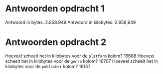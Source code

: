 # Antwoorden opdracht 1

Antwoord in bytes:
2.858.949
Antwoord in kilobytes:
2.858,949
# Antwoorden opdracht 2

Hoeveel scheelt het in kilobytes voor de `platform` kolom?
16688
Hoeveel scheelt het in kilobytes voor de `genre` kolom?
16707
Hoeveel scheelt het in kilobytes voor de `publisher` kolom?
16137